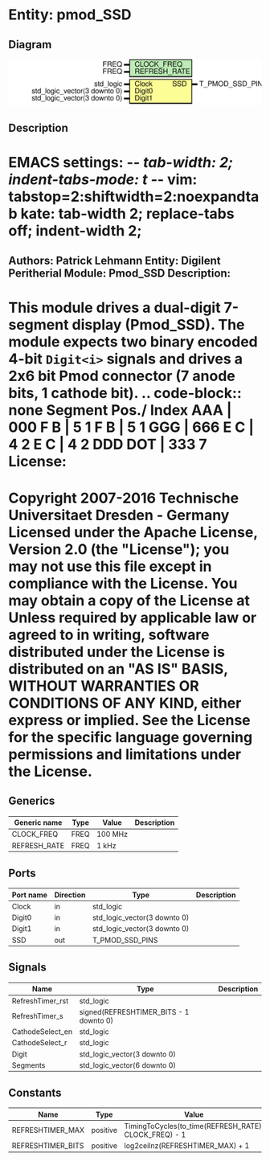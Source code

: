 # Entity: pmod_SSD

## Diagram

![Diagram](pmod_SSD.svg "Diagram")
## Description

EMACS settings: -*-  tab-width: 2; indent-tabs-mode: t -*-
vim: tabstop=2:shiftwidth=2:noexpandtab
kate: tab-width 2; replace-tabs off; indent-width 2;
=============================================================================
Authors:				 	Patrick Lehmann
Entity:				 	Digilent Peritherial Module: Pmod_SSD
Description:
-------------------------------------
This module drives a dual-digit 7-segment display (Pmod_SSD). The module
expects two binary encoded 4-bit ``Digit<i>`` signals and drives a 2x6 bit
Pmod connector (7 anode bits, 1 cathode bit).
.. code-block:: none
   Segment Pos./ Index
      AAA      |   000
     F   B     |  5   1
     F   B     |  5   1
      GGG      |   666
     E   C     |  4   2
     E   C     |  4   2
      DDD  DOT |   333  7
License:
=============================================================================
Copyright 2007-2016 Technische Universitaet Dresden - Germany
Licensed under the Apache License, Version 2.0 (the "License");
you may not use this file except in compliance with the License.
You may obtain a copy of the License at
Unless required by applicable law or agreed to in writing, software
distributed under the License is distributed on an "AS IS" BASIS,
WITHOUT WARRANTIES OR CONDITIONS OF ANY KIND, either express or implied.
See the License for the specific language governing permissions and
limitations under the License.
=============================================================================
## Generics

| Generic name | Type | Value   | Description |
| ------------ | ---- | ------- | ----------- |
| CLOCK_FREQ   | FREQ | 100 MHz |             |
| REFRESH_RATE | FREQ | 1 kHz   |             |
## Ports

| Port name | Direction | Type                         | Description |
| --------- | --------- | ---------------------------- | ----------- |
| Clock     | in        | std_logic                    |             |
| Digit0    | in        | std_logic_vector(3 downto 0) |             |
| Digit1    | in        | std_logic_vector(3 downto 0) |             |
| SSD       | out       | T_PMOD_SSD_PINS              |             |
## Signals

| Name             | Type                                   | Description |
| ---------------- | -------------------------------------- | ----------- |
| RefreshTimer_rst | std_logic                              |             |
| RefreshTimer_s   | signed(REFRESHTIMER_BITS - 1 downto 0) |             |
| CathodeSelect_en | std_logic                              |             |
| CathodeSelect_r  | std_logic                              |             |
| Digit            | std_logic_vector(3 downto 0)           |             |
| Segments         | std_logic_vector(6 downto 0)           |             |
## Constants

| Name              | Type     | Value                                                  | Description |
| ----------------- | -------- | ------------------------------------------------------ | ----------- |
| REFRESHTIMER_MAX  | positive |  TimingToCycles(to_time(REFRESH_RATE), CLOCK_FREQ) - 1 |             |
| REFRESHTIMER_BITS | positive |  log2ceilnz(REFRESHTIMER_MAX) + 1                      |             |

